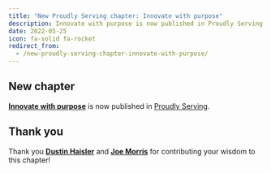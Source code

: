 ```yaml
---
title: "New Proudly Serving chapter: Innovate with purpose"
description: Innovate with purpose is now published in Proudly Serving.
date: 2022-05-25
icon: fa-solid fa-rocket
redirect_from:
  - /new-proudly-serving-chapter-innovate-with-purpose/
---
```


## New chapter

**[Innovate with purpose](/contents/innovate-with-purpose)** is now published in [Proudly Serving](/).

## Thank you

Thank you **[Dustin Haisler](/people/dustin-haisler)** and **[Joe Morris](/people/joe-morris)** for contributing your wisdom to this chapter!

